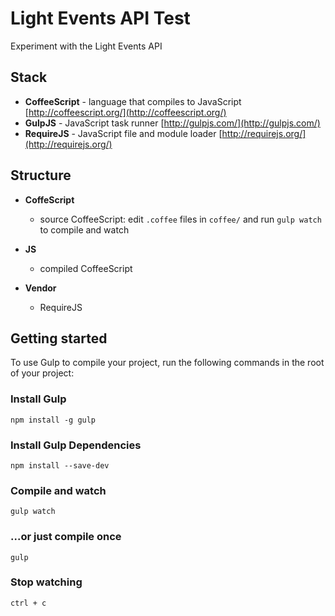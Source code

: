 # Light Events API Test

Experiment with the Light Events API

## Stack

- **CoffeeScript** - language that compiles to JavaScript [http://coffeescript.org/](http://coffeescript.org/)
- **GulpJS** - JavaScript task runner [http://gulpjs.com/](http://gulpjs.com/)
- **RequireJS** - JavaScript file and module loader [http://requirejs.org/](http://requirejs.org/)

## Structure

- **CoffeScript**
    - source CoffeeScript: edit `.coffee` files in `coffee/` and run `gulp watch` to compile and watch
- **JS**
    - compiled CoffeeScript

- **Vendor**
    - RequireJS

## Getting started

To use Gulp to compile your project, run the following commands in the root of your project:

### Install Gulp

`npm install -g gulp`

### Install Gulp Dependencies

`npm install --save-dev`

### Compile and watch

`gulp watch`

### ...or just compile once

`gulp`

### Stop watching

`ctrl + c`
